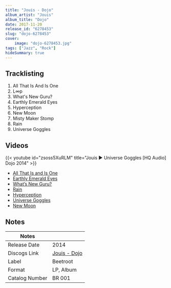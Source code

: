 ```yaml
---
title: "Jouis - Dojo"
album_artist: "Jouis"
album_title: "Dojo"
date: 2017-11-20
release_id: "6278453"
slug: "dojo-6278453"
cover:
    image: "dojo-6278453.jpg"
tags: ["Jazz", "Rock"]
hideSummary: true
---
```


## Tracklisting
1. All That Is And Is One
2. L∞p
3. What's New Guru?
4. Earthly Emerald Eyes
5. Hyperception
6. New Moon
7. Misty Maker Stomp
8. Rain
9. Universe Goggles

## Videos
{{< youtube id="zsoss5XuRLM" title="Jouis ► Universe Goggles [HQ Audio] Dojo 2014" >}}
- [All That Is and Is One](https://www.youtube.com/watch?v=0jw7-AulkFI)
- [Earthly Emerald Eyes](https://www.youtube.com/watch?v=WZ5DJSlykqs)
- [What’s New Guru?](https://www.youtube.com/watch?v=eEj4wtD0I84)
- [Rain](https://www.youtube.com/watch?v=dOk0kJU9MiI)
- [Hyperception](https://www.youtube.com/watch?v=pu3KrmUZ9Tc)
- [Universe Goggles](https://www.youtube.com/watch?v=ZVAL2CkJO5I)
- [New Moon](https://www.youtube.com/watch?v=1W1eR2hEmPQ)

## Notes

| Notes          |             |
| ---------------| ----------- |
| Release Date   | 2014 |
| Discogs Link   | [Jouis - Dojo](https://www.discogs.com/release/6278453) |
| Label          | Beetroot |
| Format         | LP, Album |
| Catalog Number | BR 001 |

